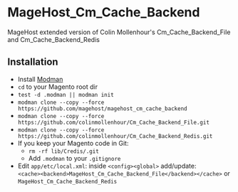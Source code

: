 # MageHost_Cm_Cache_Backend
MageHost extended version of Colin Mollenhour's Cm_Cache_Backend_File and Cm_Cache_Backend_Redis

## Installation
* Install [Modman](https://github.com/colinmollenhour/modman)
* `cd` to your Magento root dir
* `test -d .modman || modman init`
* `modman clone --copy --force https://github.com/magehost/magehost_cm_cache_backend`
* `modman clone --copy --force https://github.com/colinmollenhour/Cm_Cache_Backend_File.git`
* `modman clone --copy --force https://github.com/colinmollenhour/Cm_Cache_Backend_Redis.git`
* If you keep your Magento code in Git: 
  * `rm -rf lib/Credis/.git`
  * Add `.modman` to your `.gitignore`
* Edit `app/etc/local.xml`: inside `<config><global>` add/update:<br /> `<cache><backend>MageHost_Cm_Cache_Backend_File</backend></cache>` or `MageHost_Cm_Cache_Backend_Redis`
